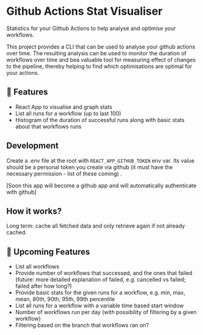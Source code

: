 # Github Actions Stat Visualiser

Statistics for your Github Actions to help analyse and optimise your workflows.

This project provides a CLI that can be used to analyse your github actions over time.
The resulting analysis can be used to monitor the duration of workflows over time and bea valuable tool for measuring
effect of changes to the pipeline, thereby helping to find which optimisations are optimal for your actions. 

## 🌟 Features
- React App to visualise and graph stats
- List all runs for a workflow (up to last 100)
- Histogram of the duration of successful runs along with basic stats about that workflows runs

## Development

Create a .env file at the root with `REACT_APP_GITHUB_TOKEN` env var. Its value should be a 
personal token you create via github (it must have the necessary permission - list of these coming)  .

[Soon this app will become a github app and will automatically authenticate with github]

## How it works?

Long term: cache all fetched data and only retrieve again if not already cached.

## 🌟 Upcoming Features
- List all workflows
- Provide number of workflows that successed, and the ones that failed (future: more detailed explanation of failed, 
    e.g. cancelled vs failed; failed after how long?)
- Provide basic stats for the given runs for a workflow, e.g. min, max, mean, 80th, 90th, 95th, 99th percentile
- List all runs for a workflow with a variable time based start window
- Number of workflows run per day (with possibility of filtering by a given workflow)
- Filtering based on the branch that workflows ran on? 
